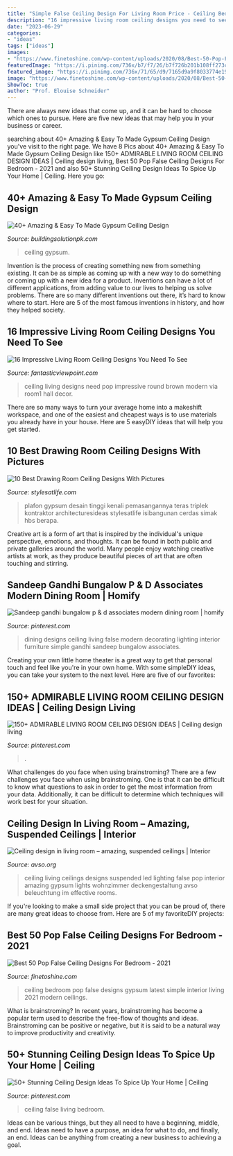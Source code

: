 ```yaml
---
title: "Simple False Ceiling Design For Living Room Price - Ceiling Bedroom Pop False Designs Gypsum Latest Simple Interior Living 2021 Modern Ceilings"
description: "16 impressive living room ceiling designs you need to see"
date: "2023-06-29"
categories:
- "ideas"
tags: ["ideas"]
images:
- "https://www.finetoshine.com/wp-content/uploads/2020/08/Best-50-Pop-False-Ceiling-Designs-For-Bedroom-2019.jpg"
featuredImage: "https://i.pinimg.com/736x/b7/f7/26/b7f726b201b108ff273c1e0c8ee93dc2.jpg"
featured_image: "https://i.pinimg.com/736x/71/65/d9/7165d9a9f8033774e19e99fb37e38ef8.jpg"
image: "https://www.finetoshine.com/wp-content/uploads/2020/08/Best-50-Pop-False-Ceiling-Designs-For-Bedroom-2019.jpg"
ShowToc: true
author: "Prof. Elouise Schneider"
---
```



There are always new ideas that come up, and it can be hard to choose which ones to pursue. Here are five new ideas that may help you in your business or career.

	

		
searching about 40+ Amazing &amp; Easy To Made Gypsum Ceiling Design you've visit to the right page. We have 8 Pics about 40+ Amazing &amp; Easy To Made Gypsum Ceiling Design like 150+ ADMIRABLE LIVING ROOM CEILING DESIGN IDEAS | Ceiling design living, Best 50 Pop False Ceiling Designs For Bedroom - 2021 and also 50+ Stunning Ceiling Design Ideas To Spice Up Your Home | Ceiling. Here you go:
		
    
## 40+ Amazing &amp; Easy To Made Gypsum Ceiling Design

<img loading=lazy src="https://www.buildingsolutionpk.com/wp-content/uploads/2019/11/33-min.jpg" onerror="this.onerror=null;this.src='https://tse4.mm.bing.net/th?id=OIP.rs4NKgL2BgOaFfHoc6I9tAHaLH&amp;pid=15.1';" alt="40+ Amazing &amp; Easy To Made Gypsum Ceiling Design">

_Source: buildingsolutionpk.com_

>ceiling gypsum. 

	

Invention is the process of creating something new from something existing. It can be as simple as coming up with a new way to do something or coming up with a new idea for a product. Inventions can have a lot of different applications, from adding value to our lives to helping us solve problems. There are so many different inventions out there, it’s hard to know where to start. Here are 5 of the most famous inventions in history, and how they helped society.

    
## 16 Impressive Living Room Ceiling Designs You Need To See

<img loading=lazy src="http://www.fantasticviewpoint.com/wp-content/uploads/2015/01/white-brown-round-POP-ceiling-design-in-living-room1-634x473.jpg" onerror="this.onerror=null;this.src='https://tse4.mm.bing.net/th?id=OIP.kUkf-IZZuj_4yo1O6CM4UwHaFh&amp;pid=15.1';" alt="16 Impressive Living Room Ceiling Designs You Need To See">

_Source: fantasticviewpoint.com_

>ceiling living designs need pop impressive round brown modern via room1 hall decor. 

	

There are so many ways to turn your average home into a makeshift workspace, and one of the easiest and cheapest ways is to use materials you already have in your house. Here are 5 easyDIY ideas that will help you get started.

    
## 10 Best Drawing Room Ceiling Designs With Pictures

<img loading=lazy src="https://stylesatlife.com/wp-content/uploads/2019/12/latest-drawing-room-ceiling-designs.jpg" onerror="this.onerror=null;this.src='https://tse2.mm.bing.net/th?id=OIP.aMipDRUvyLfffUS_1NsssAHaFj&amp;pid=15.1';" alt="10 Best Drawing Room Ceiling Designs With Pictures">

_Source: stylesatlife.com_

>plafon gypsum desain tinggi kenali pemasangannya teras triplek kontraktor architecturesideas stylesatlife isibangunan cerdas simak hbs berapa. 

	

Creative art is a form of art that is inspired by the individual's unique perspective, emotions, and thoughts. It can be found in both public and private galleries around the world. Many people enjoy watching creative artists at work, as they produce beautiful pieces of art that are often touching and stirring.

    
## Sandeep Gandhi Bungalow P &amp; D Associates Modern Dining Room | Homify

<img loading=lazy src="https://i.pinimg.com/736x/b7/f7/26/b7f726b201b108ff273c1e0c8ee93dc2.jpg" onerror="this.onerror=null;this.src='https://tse1.mm.bing.net/th?id=OIP.X1HYSkuKReiKmLpGWxLvkgHaLH&amp;pid=15.1';" alt="Sandeep gandhi bungalow p &amp; d associates modern dining room | homify">

_Source: pinterest.com_

>dining designs ceiling living false modern decorating lighting interior furniture simple gandhi sandeep bungalow associates. 

	

Creating your own little home theater is a great way to get that personal touch and feel like you're in your own home. With some simpleDIY ideas, you can take your system to the next level. Here are five of our favorites: 

    
## 150+ ADMIRABLE LIVING ROOM CEILING DESIGN IDEAS | Ceiling Design Living

<img loading=lazy src="https://i.pinimg.com/736x/71/65/d9/7165d9a9f8033774e19e99fb37e38ef8.jpg" onerror="this.onerror=null;this.src='https://tse3.mm.bing.net/th?id=OIP.X_XJW6FWcgDE08EWSBkAewHaE4&amp;pid=15.1';" alt="150+ ADMIRABLE LIVING ROOM CEILING DESIGN IDEAS | Ceiling design living">

_Source: pinterest.com_

>. 

	

What challenges do you face when using brainstroming?
There are a few challenges you face when using brainstroming. One is that it can be difficult to know what questions to ask in order to get the most information from your data. Additionally, it can be difficult to determine which techniques will work best for your situation.

    
## Ceiling Design In Living Room – Amazing, Suspended Ceilings | Interior

<img loading=lazy src="http://www.avso.org/wp-content/uploads/2014/11/ceiling-design-in-living-room-amazing-suspended-ceilings-1415267455.jpg" onerror="this.onerror=null;this.src='https://tse4.mm.bing.net/th?id=OIP.SG2St1_JnD9oyQsnHA7KKwHaFL&amp;pid=15.1';" alt="Ceiling design in living room – amazing, suspended ceilings | Interior">

_Source: avso.org_

>ceiling living ceilings designs suspended led lighting false pop interior amazing gypsum lights wohnzimmer deckengestaltung avso beleuchtung im effective rooms. 

	

If you're looking to make a small side project that you can be proud of, there are many great ideas to choose from. Here are 5 of my favoriteDIY projects: 

    
## Best 50 Pop False Ceiling Designs For Bedroom - 2021

<img loading=lazy src="https://www.finetoshine.com/wp-content/uploads/2020/08/Best-50-Pop-False-Ceiling-Designs-For-Bedroom-2019.jpg" onerror="this.onerror=null;this.src='https://tse1.mm.bing.net/th?id=OIP.LEpIHkLNIs9IdqHoXtoaWgHaEs&amp;pid=15.1';" alt="Best 50 Pop False Ceiling Designs For Bedroom - 2021">

_Source: finetoshine.com_

>ceiling bedroom pop false designs gypsum latest simple interior living 2021 modern ceilings. 

	

What is brainstroming?
In recent years, brainstroming has become a popular term used to describe the free-flow of thoughts and ideas. Brainstroming can be positive or negative, but it is said to be a natural way to improve productivity and creativity.

    
## 50+ Stunning Ceiling Design Ideas To Spice Up Your Home | Ceiling

<img loading=lazy src="https://i.pinimg.com/736x/f2/cb/a0/f2cba03305d2f9630e018bc7a1a2986c.jpg" onerror="this.onerror=null;this.src='https://tse4.mm.bing.net/th?id=OIP.Zjbw73HIOcGmfHm_KwlH4wHaJ3&amp;pid=15.1';" alt="50+ Stunning Ceiling Design Ideas To Spice Up Your Home | Ceiling">

_Source: pinterest.com_

>ceiling false living bedroom. 

	

Ideas can be various things, but they all need to have a beginning, middle, and end. Ideas need to have a purpose, an idea for what to do, and finally, an end. Ideas can be anything from creating a new business to achieving a goal.

